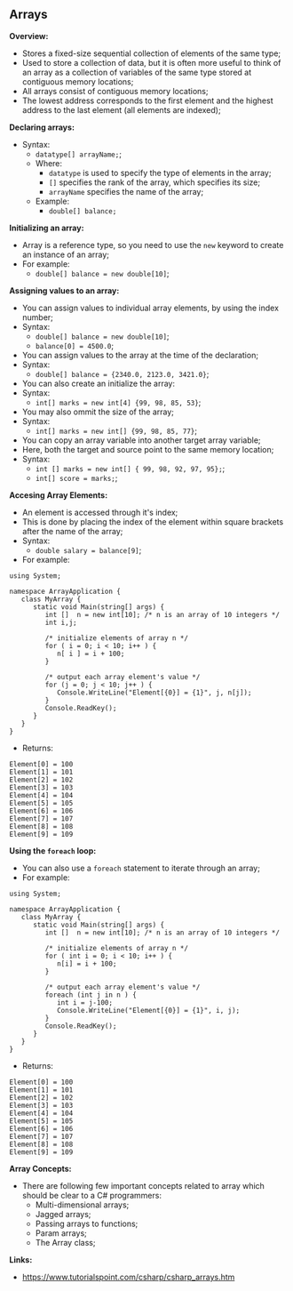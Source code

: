## Arrays

**Overview:**

- Stores a fixed-size sequential collection of elements of the same type;
- Used to store a collection of data, but it is often more useful to think of an array as a collection of variables of the same type stored at contiguous memory locations;
- All arrays consist of contiguous memory locations;
- The lowest address corresponds to the first element and the highest address to the last element (all elements are indexed);

**Declaring arrays:**

- Syntax:
  - `datatype[] arrayName;`;
  - Where:
    - `datatype` is used to specify the type of elements in the array;
    - `[]` specifies the rank of the array, which specifies its size;
    - `arrayName` specifies the name of the array;
  - Example:
    - `double[] balance;`

**Initializing an array:**

- Array is a reference type, so you need to use the `new` keyword to create an instance of an array;
- For example:
  - `double[] balance = new double[10]`;

**Assigning values to an array:**

- You can assign values to individual array elements, by using the index number;
- Syntax:
  - `double[] balance = new double[10]`;
  - `balance[0] = 4500.0`;
- You can assign values to the array at the time of the declaration;
- Syntax:
  - `double[] balance = {2340.0, 2123.0, 3421.0}`;
- You can also create an initialize the array:
- Syntax:
  - `int[] marks = new int[4] {99, 98, 85, 53}`;
- You may also ommit the size of the array;
- Syntax:
  - `int[] marks = new int[] {99, 98, 85, 77}`;
- You can copy an array variable into another target array variable;
- Here, both the target and source point to the same memory location;
- Syntax:
  - `int [] marks = new int[] { 99, 98, 92, 97, 95};`;
  - `int[] score = marks;`;

**Accesing Array Elements:**

- An element is accessed through it's index;
- This is done by placing the index of the element within square brackets after the name of the array;
- Syntax:
  - `double salary = balance[9]`;
- For example:

```
using System;

namespace ArrayApplication {
   class MyArray {
      static void Main(string[] args) {
         int []  n = new int[10]; /* n is an array of 10 integers */
         int i,j;

         /* initialize elements of array n */
         for ( i = 0; i < 10; i++ ) {
            n[ i ] = i + 100;
         }

         /* output each array element's value */
         for (j = 0; j < 10; j++ ) {
            Console.WriteLine("Element[{0}] = {1}", j, n[j]);
         }
         Console.ReadKey();
      }
   }
}
```

- Returns:

```
Element[0] = 100
Element[1] = 101
Element[2] = 102
Element[3] = 103
Element[4] = 104
Element[5] = 105
Element[6] = 106
Element[7] = 107
Element[8] = 108
Element[9] = 109
```

**Using the `foreach` loop:**

- You can also use a `foreach` statement to iterate through an array;
- For example:

```
using System;

namespace ArrayApplication {
   class MyArray {
      static void Main(string[] args) {
         int []  n = new int[10]; /* n is an array of 10 integers */

         /* initialize elements of array n */
         for ( int i = 0; i < 10; i++ ) {
            n[i] = i + 100;
         }

         /* output each array element's value */
         foreach (int j in n ) {
            int i = j-100;
            Console.WriteLine("Element[{0}] = {1}", i, j);
         }
         Console.ReadKey();
      }
   }
}
```

- Returns:

```
Element[0] = 100
Element[1] = 101
Element[2] = 102
Element[3] = 103
Element[4] = 104
Element[5] = 105
Element[6] = 106
Element[7] = 107
Element[8] = 108
Element[9] = 109
```

**Array Concepts:**

- There are following few important concepts related to array which should be clear to a C# programmers:
  - Multi-dimensional arrays;
  - Jagged arrays;
  - Passing arrays to functions;
  - Param arrays;
  - The Array class;

**Links:**

- https://www.tutorialspoint.com/csharp/csharp_arrays.htm
